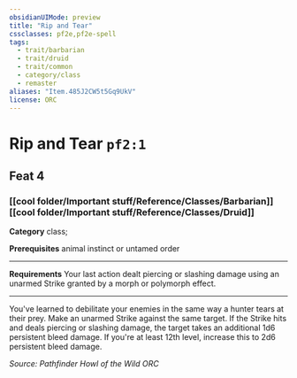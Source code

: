 ```yaml
---
obsidianUIMode: preview
title: "Rip and Tear"
cssclasses: pf2e,pf2e-spell
tags:
  - trait/barbarian
  - trait/druid
  - trait/common
  - category/class
  - remaster
aliases: "Item.485J2CW5t5Gq9UkV"
license: ORC
---
```

# Rip and Tear `pf2:1`
## Feat 4
### [[cool folder/Important stuff/Reference/Classes/Barbarian]][[cool folder/Important stuff/Reference/Classes/Druid]]

**Category** class; 



**Prerequisites** animal instinct or untamed order
* * *
**Requirements** Your last action dealt piercing or slashing damage using an unarmed Strike granted by a morph or polymorph effect.

* * *

You've learned to debilitate your enemies in the same way a hunter tears at their prey. Make an unarmed Strike against the same target. If the Strike hits and deals piercing or slashing damage, the target takes an additional 1d6 persistent bleed damage. If you're at least 12th level, increase this to 2d6 persistent bleed damage.

*Source: Pathfinder Howl of the Wild*
*ORC*